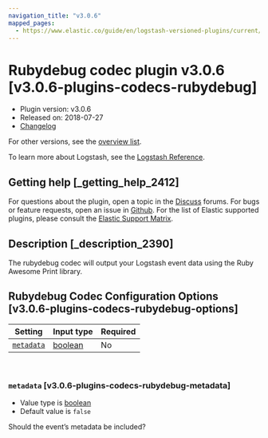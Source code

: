```yaml
---
navigation_title: "v3.0.6"
mapped_pages:
  - https://www.elastic.co/guide/en/logstash-versioned-plugins/current/v3.0.6-plugins-codecs-rubydebug.html
---
```


# Rubydebug codec plugin v3.0.6 [v3.0.6-plugins-codecs-rubydebug]


* Plugin version: v3.0.6
* Released on: 2018-07-27
* [Changelog](https://github.com/logstash-plugins/logstash-codec-rubydebug/blob/v3.0.6/CHANGELOG.md)

For other versions, see the [overview list](codec-rubydebug-index.md).

To learn more about Logstash, see the [Logstash Reference](logstash://reference/index.md).

## Getting help [_getting_help_2412]

For questions about the plugin, open a topic in the [Discuss](http://discuss.elastic.co) forums. For bugs or feature requests, open an issue in [Github](https://github.com/logstash-plugins/logstash-codec-rubydebug). For the list of Elastic supported plugins, please consult the [Elastic Support Matrix](https://www.elastic.co/support/matrix#matrix_logstash_plugins).


## Description [_description_2390]

The rubydebug codec will output your Logstash event data using the Ruby Awesome Print library.


## Rubydebug Codec Configuration Options [v3.0.6-plugins-codecs-rubydebug-options]

| Setting | Input type | Required |
| --- | --- | --- |
| [`metadata`](v3-0-6-plugins-codecs-rubydebug.md#v3.0.6-plugins-codecs-rubydebug-metadata) | [boolean](logstash://reference/configuration-file-structure.md#boolean) | No |

 

### `metadata` [v3.0.6-plugins-codecs-rubydebug-metadata]

* Value type is [boolean](logstash://reference/configuration-file-structure.md#boolean)
* Default value is `false`

Should the event’s metadata be included?



